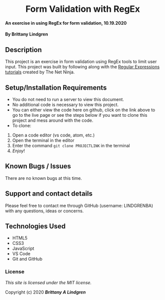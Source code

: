<h1 style="text-align: center;">Form Validation with RegEx</h1>

#### An exercise in using RegEx for form validation, 10.19.2020

#### By Brittany Lindgren

## Description

This project is an exercise in form validation using RegEx tools to limit user input. This project was built by following along with the [Regular Expressions tutorials](https://youtu.be/r6I-Ahc0HB4) created by The Net Ninja.

## Setup/Installation Requirements

* You do not need to run a server to view this document.
* No additional code is necessary to view this project.
* You can either view the code here on github, click on the link above to go to the live page or see the steps below if you want to clone this project and mess around with the code.
* To clone: 
1. Open a code editor (vs code, atom, etc.)
2. Open the terminal in the editor
3. Enter the command `git clone PROJECTLINK` in the terminal
4. _Enjoy_!

## Known Bugs / Issues

There are no known bugs at this time. 

## Support and contact details

Please feel free to contact me through GitHub (username: LINDGRENBA) with any questions, ideas or concerns.

## Technologies Used

* HTML5
* CSS3
* JavaScript
* VS Code
* Git and GitHub

### License

*This site is licensed under the MIT license.*

Copyright (c) 2020 **_Brittany A Lindgren_**